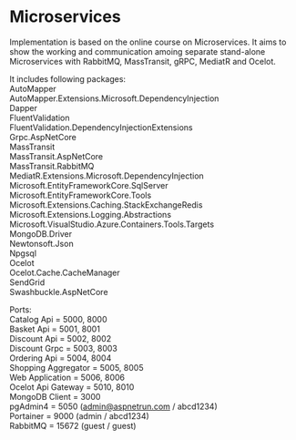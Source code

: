 # Microservices
Implementation is based on the online course on Microservices. It aims to show the working and communication amoing separate stand-alone Microservices with RabbitMQ, MassTransit, gRPC, MediatR and Ocelot.

It includes following packages:
<br> AutoMapper
<br> AutoMapper.Extensions.Microsoft.DependencyInjection
<br> Dapper
<br> FluentValidation
<br> FluentValidation.DependencyInjectionExtensions
<br> Grpc.AspNetCore
<br> MassTransit
<br> MassTransit.AspNetCore
<br> MassTransit.RabbitMQ
<br> MediatR.Extensions.Microsoft.DependencyInjection
<br> Microsoft.EntityFrameworkCore.SqlServer
<br> Microsoft.EntityFrameworkCore.Tools
<br> Microsoft.Extensions.Caching.StackExchangeRedis
<br> Microsoft.Extensions.Logging.Abstractions
<br> Microsoft.VisualStudio.Azure.Containers.Tools.Targets
<br> MongoDB.Driver
<br> Newtonsoft.Json
<br> Npgsql
<br> Ocelot
<br> Ocelot.Cache.CacheManager
<br> SendGrid
<br> Swashbuckle.AspNetCore

Ports:
<br> Catalog Api = 5000, 8000
<br> Basket Api = 5001, 8001
<br> Discount Api = 5002, 8002
<br> Discount Grpc = 5003, 8003
<br> Ordering Api = 5004, 8004
<br> Shopping Aggregator = 5005, 8005
<br> Web Application = 5006, 8006
<br> Ocelot Api Gateway = 5010, 8010
<br> MongoDB Client = 3000
<br> pgAdmin4 = 5050 (admin@aspnetrun.com / abcd1234)
<br> Portainer = 9000 (admin / abcd1234)
<br> RabbitMQ = 15672 (guest / guest)
